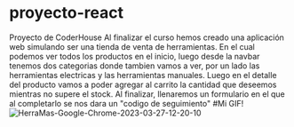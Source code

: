 # proyecto-react
Proyecto de CoderHouse
Al finalizar el curso hemos creado una aplicación web simulando ser una tienda de venta de herramientas. 
  En el cual podemos ver todos los productos en el inicio, luego desde la navbar tenemos dos categorias donde tambien vamos a ver, por un lado las herramientas electricas y las herramientas manuales.
  Luego en el detalle del producto vamos a poder agregar al carrito la cantidad que deseemos mientras no supere el stock.
  Al finalizar, llenaremos un formulario en el que al completarlo se nos dara un "codigo de seguimiento"
#Mi GIF!
![HerraMas-Google-Chrome-2023-03-27-12-20-10](https://user-images.githubusercontent.com/109321382/227987404-042fd80c-e730-40a0-9092-7750c56e2f29.gif)
